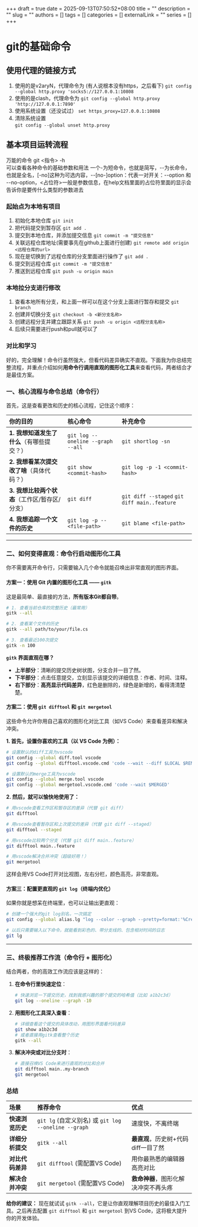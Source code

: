 +++ 
draft = true
date = 2025-09-13T07:50:52+08:00
title = ""
description = ""
slug = ""
authors = []
tags = []
categories = []
externalLink = ""
series = []
+++
# git的基础命令
## 使用代理的链接方式
1. 使用的是v2aryN，代理命令为  (有人说根本没有https，之后看下)
   `git config --global http.proxy 'socks5://127.0.0.1:10808`  
2. 使用的是clash，代理命令为
   `git config --global http.proxy 'http://127.0.0.1:7890'`  
3. 使用系统设置（还没试过）
   `set https_proxy=127.0.0.1:10808`  
4. 清除系统设置  
   `git config --global unset http.proxy`  

## 基本项目运转流程
万能的命令 git <指令> -h  
可以查看各种命令的基础参数和用法
一个-为短命令，也就是简写，--为长命令，也就是全名，[-no]这种为可选内容，--[no-]option：代表一对开关：--option 和 --no-option，<占位符>一般是参数信息，在help文档里面的占位符里面的显示会告诉你是要传什么类型的参数进去
### 起始点为本地有项目  
1. 初始化本地仓库
    `git init`
2. 把代码提交到暂存区
    `git add .`
3. 提交到本地仓库，并添加提交信息
    `git commit -m "提交信息"`
4. 关联远程仓库地址(需要事先在github上面进行创建)
    `git remote add origin <远程仓库的url>`
5. 现在是切换到了远程仓库的分支里面进行操作了
    `git add .`
6. 提交到远程仓库
    `git commit -m "提交信息"`
7. 推送到远程仓库
    `git push -u origin main`
### 本地拉分支进行修改
1. 查看本地所有分支，和上面一样可以在这个分支上面进行暂存和提交
   `git branch`
2. 创建并切换分支
   `git checkout -b <新分支名称>`
3. 创建远程分支并建立跟踪关系
   `git push -u origin <远程分支名称>`
4. 后续只需要进行push和pull就可以了
   
### 对比和学习

好的，完全理解！命令行虽然强大，但看代码差异确实不直观。下面我为你总结完整流程，并重点介绍如何**用命令行调用直观的图形化工具**来查看代码，两者结合才是最佳方案。

### 一、核心流程与命令总结（命令行）

首先，这是查看更改和历史的核心流程，记住这个顺序：

| 你的目的 | 核心命令 | 补充命令 |
| :--- | :--- | :--- |
| **1. 我想知道发生了什么**（有哪些提交？） | `git log --oneline --graph --all` | `git shortlog -sn` |
| **2. 我想看某次提交改了啥**（具体代码？） | `git show <commit-hash>` | `git log -p -1 <commit-hash>` |
| **3. 我想比较两个状态**（工作区/暂存区/分支） | `git diff` | `git diff --staged` `git diff main..feature` |
| **4. 我想追踪一个文件的历史** | `git log -p -- <file-path>` | `git blame <file-path>` |

---

### 二、如何变得直观：命令行启动图形化工具

你不需要离开命令行，只需要输入几个命令就能召唤出非常直观的图形界面。

#### 方案一：使用 Git 内置的图形化工具 —— `gitk`

这是最简单、最直接的方法，**所有版本Git都自带**。

```bash
# 1. 查看当前仓库的完整历史（最常用）
gitk --all

# 2. 查看某个文件的历史
gitk --all path/to/your/file.cs

# 3. 查看最近100次提交
gitk -n 100
```
**`gitk` 界面直观在哪？**
*   **上半部分**：清晰的提交历史树状图，分支合并一目了然。
*   **下半部分**：点击任意提交，立刻显示该提交的详细信息：作者、时间、注释。
*   **右下部分**：**高亮显示代码差异**，红色是删除的，绿色是新增的，看得清清楚楚。



#### 方案二：使用 `git difftool` 和 `git mergetool`

这些命令允许你用自己喜欢的图形化对比工具（如VS Code）来查看差异和解决冲突。

**1. 首先，设置你喜欢的工具（以 VS Code 为例）：**
```bash
# 设置默认的diff工具为vscode
git config --global diff.tool vscode
git config --global difftool.vscode.cmd 'code --wait --diff $LOCAL $REMOTE'

# 设置默认的merge工具为vscode
git config --global merge.tool vscode
git config --global mergetool.vscode.cmd 'code --wait $MERGED'
```

**2. 然后，就可以愉快地使用了：**
```bash
# 用vscode查看工作区和暂存区的差异（代替 git diff）
git difftool

# 用vscode查看暂存区和上次提交的差异（代替 git diff --staged）
git difftool --staged

# 用vscode比较两个分支（代替 git diff main..feature）
git difftool main..feature

# 用vscode解决合并冲突（超级好用！）
git mergetool
```
这样会用VS Code打开对比视图，左右分栏，颜色高亮，非常直观。

#### 方案三：配置更直观的 `git log`（终端内优化）

如果你就是想呆在终端里，也可以让输出更直观：

```bash
# 创建一个强大的git log别名，一次搞定
git config --global alias.lg "log --color --graph --pretty=format:'%Cred%h%Creset -%C(yellow)%d%Creset %s %Cgreen(%cr) %C(bold blue)<%an>%Creset' --abbrev-commit --date=relative"

# 以后只需要输入以下命令，就能看到彩色的、带分支线的、包含相对时间的日志
git lg
```


---

### 三、终极推荐工作流（命令行 + 图形化）

结合两者，你的高效工作流应该是这样的：

1.  **在命令行里快速定位**：
    ```bash
    # 快速浏览一下提交历史，找到我感兴趣的那个提交的哈希值（比如 a1b2c3d）
    git log --oneline --graph -10
    ```

2.  **用图形化工具深入查看**：
    ```bash
    # 详细查看这个提交的具体改动，用图形界面看代码差异
    git show a1b2c3d
    # 或者直接用gitk查看整个历史
    gitk --all
    ```

3.  **解决冲突或对比分支时**：
    ```bash
    # 直接召唤VS Code来进行直观的对比和合并
    git difftool main..my-branch
    git mergetool
    ```

### 总结

| 场景 | 推荐命令 | 优点 |
| :--- | :--- | :--- |
| **快速浏览历史** | `git lg` (自定义别名) 或 `git log --oneline --graph` | 速度快，不离终端 |
| **详细分析提交** | `gitk --all` | **最直观**，历史树+代码diff一目了然 |
| **对比代码差异** | `git difftool` (需配置VS Code) | 用你最熟悉的编辑器高亮对比 |
| **解决合并冲突** | `git mergetool` (需配置VS Code) | **救命神器**，图形化解决冲突不再头疼 |

**给你的建议：**
现在就试试 `gitk --all`，它是让你直观理解项目历史的最佳入门工具。之后再去配置 `git difftool` 和 `git mergetool` 到VS Code，这将极大提升你的开发体验。